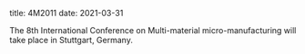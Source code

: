 title: 4M2011
date: 2021-03-31

The 8th International Conference on Multi-material micro-manufacturing will take place in Stuttgart,  Germany.